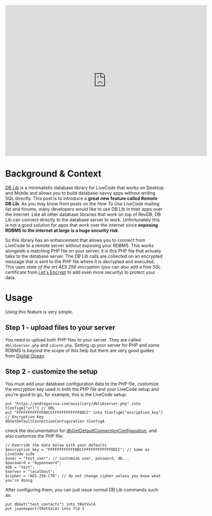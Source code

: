 
<iframe src="https://player.vimeo.com/video/220531208" width="640" height="480" frameborder="0" webkitallowfullscreen mozallowfullscreen allowfullscreen></iframe>

# Background & Context
[DB Lib](/livecode/dblib) is a minimalistic database library for LiveCode that works on Desktop and Mobile and allows
you to build database-savvy apps without writing SQL directly. This post is to introduce a **great new feature called Remote DB Lib**. As you may know from posts on the _How To Use LiveCode_ mailing list and forums, many developers would like to use DB Lib in their apps over the internet. Like all other database libraries that work on top of RevDB, DB Lib can connect directly to the database server to work. Unfortunately this is not a good solution for apps that work over the internet since **exposing RDBMS to the internet at large is a huge security risk**.

So this library has an enhancement that allows you to connect from LiveCode to a remote server without exposing your RDBMS. This  works alongside a matching PHP file on your server, it is this PHP file that actually talks to the database server. The _DB Lib_ calls are collected on an encrypted message that is sent to the PHP file where it is decrypted and executed. This uses _state of the art AES 256 encryption_  (you can also add a free SSL certificate from [Let's Encrypt](https://letsencrypt.com) to add even more security) to protect your data.

# Usage

Using this feature is very simple.

## Step 1 - upload files to your server
You need to upload both PHP files to your server. They are called `dblibserver.php` and `idiorm.php`. Setting up your server for PHP and some RDBMS is beyond the scope of this help but there are very good guides from [Digital Ocean](https://www.digitalocean.com/community/tutorials/how-to-install-linux-apache-mysql-php-lamp-stack-on-ubuntu).

## Step 2 - customize the setup
You must add your database configuration data to the PHP file, customize the encryption key used in both the PHP file and your LiveCode setup and you're good to go, for example, this is the LiveCode setup:

```
put "https://andregarzia.com/auxiliary/dblibserver.php" into tConfigA["url"] // URL
put "FFFFFFFFFFFFDDCCFFFFFFFFFFFFDDCC" into tConfigA["encryption_key"] // Encryption Key
dbSetDefaultConnectionConfiguration tConfigA
``` 
check the documentation for [dbGetDefaultConnectionConfiguration](api/dbGetDefaultConnectionConfiguration.md), and also customize the PHP file:

```
// Override the data below with your defaults
$encryption_key = "FFFFFFFFFFFFDDCCFFFFFFFFFFFFDDCC"; // Same as LiveCode side
$user = "test_user"; // customize user, password, db...
$password = "mypassword";
$db = "test";
$server = "localhost";
$cipher = "AES-256-CTR"; // do not change cipher unless you know what you're doing
```

After configuring them, you can just issue normal DB Lib commands such as:

```
put dbGet("test_contacts") into tRetValA
put jsonexport(tRetValA) into fld 1
```

